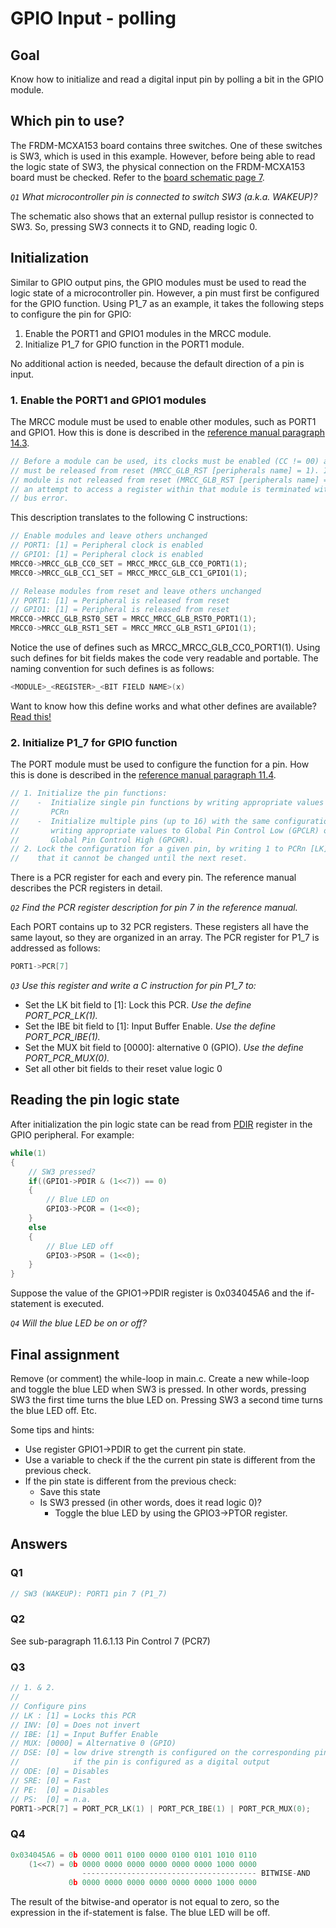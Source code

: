 # GPIO Input - polling

## Goal

Know how to initialize and read a digital input pin by polling a bit in the GPIO module.

## Which pin to use?

The FRDM-MCXA153 board contains three switches. One of these switches is SW3, which is used in this example. However, before being able to read the logic state of SW3, the physical connection on the FRDM-MCXA153 board must be checked. Refer to the [board schematic page 7](./../../../../docs/datasheets/SPF-90829_A1.pdf#page=7).

*`Q1` What microcontroller pin is connected to switch SW3 (a.k.a. WAKEUP)?*

The schematic also shows that an external pullup resistor is connected to SW3. So, pressing SW3 connects it to GND, reading logic 0.

## Initialization

Similar to GPIO output pins, the GPIO modules must be used to read the logic state of a microcontroller pin. However, a pin must first be configured for the GPIO function. Using P1_7 as an example, it takes the following steps to configure the pin for GPIO:

1. Enable the PORT1 and GPIO1 modules in the MRCC module.
2. Initialize P1_7 for GPIO function in the PORT1 module.

No additional action is needed, because the default direction of a pin is input.

### 1. Enable the PORT1 and GPIO1 modules

The MRCC module must be used to enable other modules, such as PORT1 and GPIO1. How this is done is described in the [reference manual paragraph 14.3](./../../../../docs/datasheets/MCXAP64M96FS3RM.pdf#14.3%20Functional%20description).

```C
// Before a module can be used, its clocks must be enabled (CC != 00) and it
// must be released from reset (MRCC_GLB_RST [peripherals name] = 1). If a
// module is not released from reset (MRCC_GLB_RST [peripherals name] = 0),
// an attempt to access a register within that module is terminated with a
// bus error.
```

This description translates to the following C instructions:

```C
// Enable modules and leave others unchanged
// PORT1: [1] = Peripheral clock is enabled
// GPIO1: [1] = Peripheral clock is enabled
MRCC0->MRCC_GLB_CC0_SET = MRCC_MRCC_GLB_CC0_PORT1(1);
MRCC0->MRCC_GLB_CC1_SET = MRCC_MRCC_GLB_CC1_GPIO1(1);

// Release modules from reset and leave others unchanged
// PORT1: [1] = Peripheral is released from reset
// GPIO1: [1] = Peripheral is released from reset
MRCC0->MRCC_GLB_RST0_SET = MRCC_MRCC_GLB_RST0_PORT1(1);
MRCC0->MRCC_GLB_RST1_SET = MRCC_MRCC_GLB_RST1_GPIO1(1);
```

Notice the use of defines such as MRCC_MRCC_GLB_CC0_PORT1(1). Using such defines for bit fields makes the code very readable and portable. The naming convention for such defines is as follows:

```C
<MODULE>_<REGISTER>_<BIT FIELD NAME>(x)
```

Want to know how this define works and what other defines are available? [Read this!](./../../../../docs/cmsis.md)

### 2. Initialize P1_7 for GPIO function

The PORT module must be used to configure the function for a pin. How this is done is described in the [reference manual paragraph 11.4](./../../../../docs/datasheets/MCXAP64M96FS3RM.pdf#11.4%20Initialization).

```C
// 1. Initialize the pin functions:
//    -  Initialize single pin functions by writing appropriate values to
//       PCRn
//    -  Initialize multiple pins (up to 16) with the same configuration by
//       writing appropriate values to Global Pin Control Low (GPCLR) or
//       Global Pin Control High (GPCHR).
// 2. Lock the configuration for a given pin, by writing 1 to PCRn [LK], so
//    that it cannot be changed until the next reset.
```

There is a PCR register for each and every pin. The reference manual describes the PCR registers in detail.

*`Q2` Find the PCR register description for pin 7 in the reference manual.*

Each PORT contains up to 32 PCR registers. These registers all have the same layout, so they are organized in an array. The PCR register for P1_7 is addressed as follows:

```C
PORT1->PCR[7]
```

*`Q3` Use this register and write a C instruction for pin P1_7 to:*

- Set the LK bit field to [1]: Lock this PCR. *Use the define PORT_PCR_LK(1).*
- Set the IBE bit field to [1]: Input Buffer Enable. *Use the define PORT_PCR_IBE(1).*
- Set the MUX bit field to [0000]: alternative 0 (GPIO). *Use the define PORT_PCR_MUX(0).*
- Set all other bit fields to their reset value logic 0

## Reading the pin logic state

After initialization the pin logic state can be read from [PDIR](./../../../../docs/datasheets/MCXAP64M96FS3RM.pdf#12.7.1.8%20Port%20Data%20Output%20(PDIR)) register in the GPIO peripheral. For example:

```C
while(1)
{
    // SW3 pressed?
    if((GPIO1->PDIR & (1<<7)) == 0)
    {
        // Blue LED on
        GPIO3->PCOR = (1<<0);
    }
    else
    {
        // Blue LED off
        GPIO3->PSOR = (1<<0);
    }
}
```

Suppose the value of the GPIO1->PDIR register is 0x034045A6 and the if-statement is executed.

*`Q4` Will the blue LED be on or off?*

## Final assignment

Remove (or comment) the while-loop in main.c. Create a new while-loop and toggle the blue LED when SW3 is pressed. In other words, pressing SW3 the first time turns the blue LED on. Pressing SW3 a second time turns the blue LED off. Etc.

Some tips and hints:

- Use register GPIO1->PDIR to get the current pin state.
- Use a variable to check if the the current pin state is different from the previous check.
- If the pin state is different from the previous check:
    - Save this state
    - Is SW3 pressed (in other words, does it read logic 0)?
        - Toggle the blue LED by using the GPIO3->PTOR register.

## Answers

### Q1

```C
// SW3 (WAKEUP): PORT1 pin 7 (P1_7)
```

### Q2

See sub-paragraph 11.6.1.13 Pin Control 7 (PCR7)

### Q3

```C
// 1. & 2.
//
// Configure pins
// LK : [1] = Locks this PCR
// INV: [0] = Does not invert
// IBE: [1] = Input Buffer Enable
// MUX: [0000] = Alternative 0 (GPIO)
// DSE: [0] = low drive strength is configured on the corresponding pin,
//            if the pin is configured as a digital output
// ODE: [0] = Disables
// SRE: [0] = Fast
// PE:  [0] = Disables
// PS:  [0] = n.a.
PORT1->PCR[7] = PORT_PCR_LK(1) | PORT_PCR_IBE(1) | PORT_PCR_MUX(0);
```

### Q4

```C
0x034045A6 = 0b 0000 0011 0100 0000 0100 0101 1010 0110
    (1<<7) = 0b 0000 0000 0000 0000 0000 0000 1000 0000
                --------------------------------------- BITWISE-AND
             0b 0000 0000 0000 0000 0000 0000 1000 0000
```

The result of the bitwise-and operator is not equal to zero, so the expression in the if-statement is false. The blue LED will be off.
